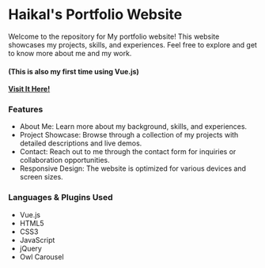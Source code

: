 # Haikal's Portfolio Website

Welcome to the repository for My portfolio website! This website showcases my projects, skills, and experiences. Feel free to explore and get to know more about me and my work. 

#### (This is also my first time using Vue.js)

**[Visit It Here!](https://haikal-adityo.github.io)**

### Features

- About Me: Learn more about my background, skills, and experiences.
- Project Showcase: Browse through a collection of my projects with detailed descriptions and live demos.
- Contact: Reach out to me through the contact form for inquiries or collaboration opportunities.
- Responsive Design: The website is optimized for various devices and screen sizes.

### Languages & Plugins Used
- Vue.js
- HTML5
- CSS3
- JavaScript
- jQuery
- Owl Carousel
